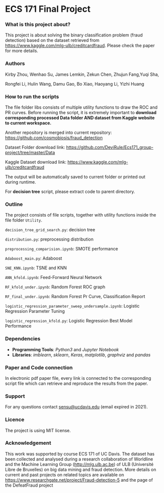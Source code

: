 # ECS 171 Final Project

### What is this project about?
This project is about solving the binary classification problem (fraud detection) based on the dataset retrieved from https://www.kaggle.com/mlg-ulb/creditcardfraud. Please check the paper for more details.

### Authors
Kirby Zhou, Wenhao Su, James Lemkin, Zekun Chen, Zhujun Fang,Yuqi Sha, 

Rongfei Li, Hulin Wang, Damu Gao, Bo Xiao, Haoyang Li, Yizhi Huang

### How to run the scripts
The file folder libs consists of multiple utility functions to draw the ROC and PR curves.
Before running the script, it is extremely important to **download corresponding processed Data folder AND dataset from Kaggle website to current workspace.**

Another repository is merged into current repository:  https://github.com/cosmobiosis/fraud_detection

Dataset Folder download link: https://github.com/DeviRule/Ecs171_group-project/tree/master/Data

Kaggle Dataset download link: https://www.kaggle.com/mlg-ulb/creditcardfraud

The output will be automatically saved to current folder or printed out during runtime.

For **decision tree** script, please extract code to parent directory.



### Outline
The project consists of file scripts, together with utility functions inside the file folder ```Utility```.

```decision_tree_grid_search.py```: decision tree

```distribution.py```: preprocessing distribution

```preprocessing_comparision.ipynb```: SMOTE performance

```Adaboost_main.py```: Adaboost

```SNE_KNN.ipynb```: TSNE and KNN

```ANN_kfold.ipynb```: Feed-Forward Neural Network

```RF_kfold_under.ipynb```: Random Forest ROC graph 

```RF_final_under.ipynb```: Random Forest Pr Curve, Classification Report 

```logistic_regression_parameter_sweep_undersample.ipynb```: Logistic Regression Parameter Tuning

```logistic_regression_kfold.py```: Logistic Regression Best Model Performance

### Dependencies
+ **Programming Tools**: *Python3* and *Jupyter Notebook*
+ **Libraries**: *imblearn*, *sklearn*, *Keras*, *matplotlib*, *graphviz* and *pandas*

### Paper and Code connection
In electronic pdf paper file, every link is connected to the corresponding script file which can retrieve and reproduce the results from the paper.

### Support
For any questions contact sensu@ucdavis.edu (email expired in 2021).

### Licence
The project is using MIT license.

### Acknowledgement
This work was supported by course ECS 171 of UC Davis.
The dataset has been collected and analysed during a research collaboration of Worldline and the Machine Learning Group (http://mlg.ulb.ac.be) of ULB (Université Libre de Bruxelles) on big data mining and fraud detection. More details on current and past projects on related topics are available on https://www.researchgate.net/project/Fraud-detection-5 and the page of the DefeatFraud project






